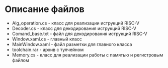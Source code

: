 # Описание файлов
+ Alg_operation.cs - класс для реализации иструкций RISC-V
+ Decoder.cs - класс для декодирования иструкций RISC-V
+ Comand_base.txt - файл для декодирования иструкций RISC-V
+ Window.xaml.cs - главный класс
+ MainWindow.xaml - файл разметки для главного класса
+ toolchain.rar - архив с тулчейном
+ Memory.cs - класс для реализации работы с памятью и регистровым файлом